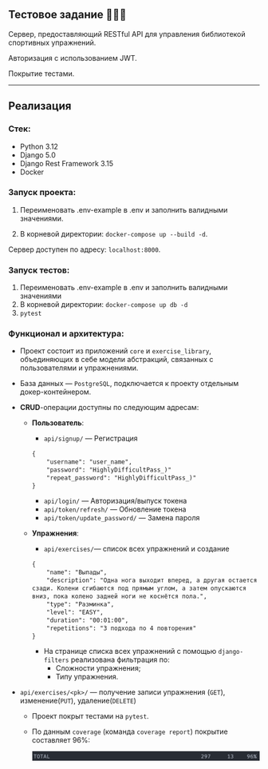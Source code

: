 ## Тестовое задание 🏋🏼‍♂️

Сервер, предоставляющий RESTful API для управления библиотекой спортивных упражнений.

Авторизация с использованием JWT.

Покрытие тестами.
___

## Реализация


### Стек:
- Python 3.12
- Django 5.0
- Django Rest Framework 3.15
- Docker

### Запуск проекта:

1) Переименовать .env-example в .env и заполнить валидными значениями.

2) В корневой директории: `docker-compose up --build -d`.

Сервер доступен по адресу: `localhost:8000`.

### Запуск тестов:

1) Переименовать .env-example в .env и заполнить валидными значениями
2) В корневой директории: `docker-compose up db -d`
3) `pytest`

### Функционал и архитектура:

- Проект состоит из приложений `core` и `exercise_library`, объединяющих в себе модели абстракций, связанных с пользователями
и упражнениями.


- База данных — `PostgreSQL`, подключается к проекту отдельным докер-контейнером.


- **CRUD**-операции доступны по следующим адресам:


  - **Пользователь**:
    - `api/signup/` — Регистрация
      
    ```
    {
        "username": "user_name",
        "password": "HighlyDifficultPass_)"
        "repeat_password": "HighlyDifficultPass_)"
    }
    ```

    - `api/login/` — Авторизация/выпуск токена
    - `api/token/refresh/` — Обновление токена
    - `api/token/update_password/` — Замена пароля


  - **Упражнения**:

    - `api/exercises/`— список всех упражнений и создание
    ```
    {
        "name": "Выпады",
        "description": "Одна нога выходит вперед, а другая остается сзади. Колени сгибаются под прямым углом, а затем опускаются вниз, пока колено задней ноги не коснётся пола.",
        "type": "Разминка",
        "level": "EASY",
        "duration": "00:01:00",
        "repetitions": "3 подхода по 4 повторения"
    }
    ```
    
    - На странице списка всех упражнений с помощью `django-filters` реализована фильтрация по:
      - Сложности упражнения;
      - Типу упражнения.


- `api/exercises/<pk>/` — получение записи упражнения (`GET`), изменение(`PUT`), удаление(`DELETE`)


  - Проект покрыт тестами на `pytest`.

  - По данным `coverage` (команда `coverage report`) покрытие составляет 96%:
 &nbsp; <p><img src="./readme_assets/coverage.png" width=500></p>
